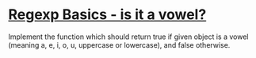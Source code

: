 # [Regexp Basics - is it a vowel?](https://www.codewars.com/kata/567bed99ee3451292c000025) #

Implement the function which should return true if given object is a vowel (meaning a, e, i, o, u, uppercase or lowercase), and false otherwise.
